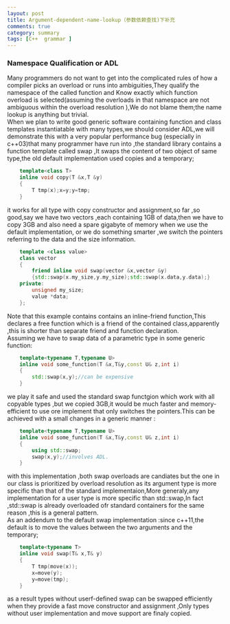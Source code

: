 ```yaml
---
layout: post
title: Argument-dependent-name-lookup（参数依赖查找)下补充 
comments: true
category: summary
tags: [C++  grammar ]  
---   
```

### Namespace Qualification or ADL  
Many programmers do not want to get into the complicated rules of how a compiler picks an overload or runs into ambiguities,They qualify the namespace of the called function and Know exactly which function overload is selected(assuming the overloads in that namespace are not ambiguous within the overload resolution ),We do not blame them;the name lookup is anything but trivial.  
When we plan to write good generic software containing function and class templates instantiatable with many types,we should consider ADL,we will demonstrate this with a very popular performance bug (especially in c++03)that many programmer have run into ,the standard library contains a function template called swap ,It swaps the content of two object of same type,the old default implementation used copies and a temporary;  
```c++  
	template<class T>  
	inline void copy(T &x,T &y)  
	{	
		T tmp(x);x=y;y=tmp;
	} 
```   
it works for all type with copy constructor and assignment,so far ,so good,say we have two vectors ,each containing 1GB of data,then we have to copy 3GB and also need a spare gigabyte of memory when we use the default implementation, or we do something smarter ,we switch the pointers referring to the data and the size information.  
```c++  
	template <class value> 
	class vector
	{
		friend inline void swap(vector &x,vector &y)
		{std::swap(x.my_size,y.my_size);std::swap(x.data,y.data);}
	private:  
		unsigned my_size;
		value *data;
	};  
``` 
Note that this example contains contains an inline-friend function,This declares a free function which is a friend of the contained class,apparently ,this is shorter than separate friend and function declaration.  
Assuming we have to swap data of a parametric type in some generic function:  
```c++  
	template<typename T,typename U>  
	inline void some_function(T &x,T&y,const U& z,int i) 
	{
		std::swap(x,y);//can be expensive
	}  
```  
we play it safe and used the standard swap functgion which work with all copyable types ,but we copied 3GB,it would be much faster and memory-efficient to use ore implement that only switches the pointers.This can be achieved with a small changes in a generic manner :  
```c++  
	template<typename T,typename U>  
	inline void some_function(T &x,T&y,const U& z,int i) 
	{
		using std::swap;
		swap(x,y);//involves ADL.
	}  
```   
with this implementation ,both swap overloads are candiates but the one in our class is prioritized by overload resolution as its argument type is more specific than that of the standard implementaion,More generaly,any implementation for a user type is more specific than std::swap,In fact ,std::swap is already overloaded ofr standard containers for the same reason ,this is a general pattern.  
As an addendum to the default swap implementation :since c++11,the default is to move the values between the two arguments and the temporary;  
```c++  
	template<typename T>  
	inline void swap(T& x,T& y)
	{
		T tmp(move(x));
		x=move(y);  
		y=move(tmp);
	} 
```  
as a result types without userf-defined swap can be swapped efficiently when they provide a fast move constructor and assignment ,Only types without user implementation and move support are finaly copied.
